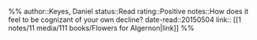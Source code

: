 %%
author::Keyes, Daniel
status::Read
rating::Positive
notes::How does it feel to be cognizant of your own decline?
date-read::20150504
link:: [[1 notes/11 media/111 books/Flowers for Algernon|link]]
%%